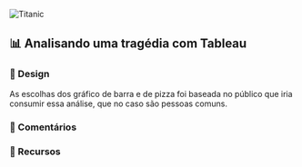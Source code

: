 ![Titanic](https://vignette.wikia.nocookie.net/universe-of-smash-bros-lawl/images/d/d5/2361_titanic-prev.png/revision/latest?cb=20150403042347)

## :bar_chart: Analisando uma tragédia com Tableau

### :art: Design

As escolhas dos gráfico de barra e de pizza foi baseada no público que iria consumir essa análise,
que no caso são pessoas comuns.

### :mega: Comentários


### :nut_and_bolt: Recursos

